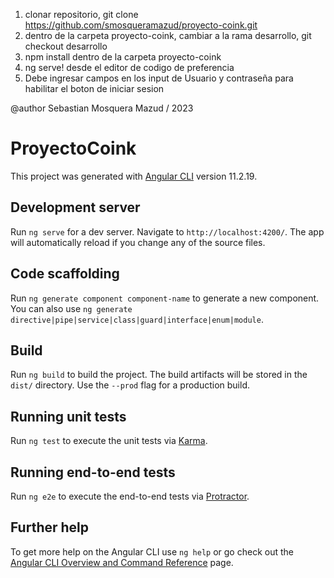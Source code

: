 1. clonar repositorio, git clone https://github.com/smosqueramazud/proyecto-coink.git 
2. dentro de la carpeta proyecto-coink, cambiar a la rama desarrollo, git checkout desarrollo
3. npm install dentro de la carpeta proyecto-coink
4. ng serve! desde el editor de codigo de preferencia
5. Debe ingresar campos en los input de Usuario y contraseña para habilitar el boton de iniciar sesion


@author Sebastian Mosquera Mazud / 2023



# ProyectoCoink

This project was generated with [Angular CLI](https://github.com/angular/angular-cli) version 11.2.19.

## Development server

Run `ng serve` for a dev server. Navigate to `http://localhost:4200/`. The app will automatically reload if you change any of the source files.

## Code scaffolding

Run `ng generate component component-name` to generate a new component. You can also use `ng generate directive|pipe|service|class|guard|interface|enum|module`.

## Build

Run `ng build` to build the project. The build artifacts will be stored in the `dist/` directory. Use the `--prod` flag for a production build.

## Running unit tests

Run `ng test` to execute the unit tests via [Karma](https://karma-runner.github.io).

## Running end-to-end tests

Run `ng e2e` to execute the end-to-end tests via [Protractor](http://www.protractortest.org/).

## Further help

To get more help on the Angular CLI use `ng help` or go check out the [Angular CLI Overview and Command Reference](https://angular.io/cli) page.
